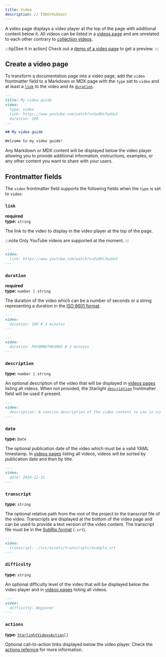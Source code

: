 ```yaml
---
title: Video
description: // TODO(HiDeoo)
---
```


A video page displays a video player at the top of the page with additional content below it.
All videos can be listed in a [videos page](/content/videos/) and are unrelated to each other contrary to [collection videos](/content/collection-video/).

:::tip[See it in action]
Check out a [demo of a video page](/demo/video-guides/aliquam-sit-amet/) to get a preview.
:::

## Create a video page

To transform a documentation page into a video page, add the `video` frontmatter field to a Markdown or MDX page with the `type` set to `video` and at least a [`link`](#link) to the video and its [`duration`](#duration).

```md title="src/content/docs/videos/example.md" {3-6}
---
title: My video guide
video:
  type: video
  link: https://www.youtube.com/watch?v=5u0Ds7wzUeI
  duration: 180
---

## My video guide

Welcome to my video guide!
```

Any Markdown or MDX content will be displayed below the video player allowing you to provide additional information, instructions, examples, or any other content you want to share with your users.

## Frontmatter fields

The `video` frontmatter field supports the following fields when the `type` is set to `video`:

### `link`

**required**  
**type:** `string`

The link to the video to display in the video player at the top of the page.

:::note
Only YouTube videos are supported at the moment.
:::

```md
---
video:
  link: https://www.youtube.com/watch?v=5u0Ds7wzUeI
---
```

### `duration`

**required**  
**type:** `number | string`

The duration of the video which can be a number of seconds or a string representing a duration in the [ISO 8601 format](https://en.wikipedia.org/wiki/ISO_8601#Durations).

```md
---
video:
  duration: 180 # 3 minutes
---
```

```md
---
video:
  duration: P0Y0M0DT0H3M0S # 3 minutes
---
```

### `description`

**type:** `number | string`

An optional description of the video that will be displayed in [videos pages](/content/videos/) listing all videos.
When not provided, the Starlight [`description`](https://starlight.astro.build/reference/frontmatter/#description) frontmatter field will be used if present.

```md
---
video:
  description: A concise description of the video content to use in videos pages.
---
```

### `date`

**type:** `Date`

The optional publication date of the video which must be a valid YAML timestamp.
In [videos pages](/content/videos/) listing all videos, videos will be sorted by publication date and then by title.

```md
---
video:
  date: 2024-12-31
---
```

### `transcript`

**type:** `string`

The optional relative path from the root of the project to the transcript file of the video.
Transcripts are displayed at the bottom of the video page and can be used to provide a text version of the video content.
The transcript file must be in the [SubRip format](https://en.wikipedia.org/wiki/SubRip) (`.srt`).

```md
---
video:
  transcript: ./src/assets/transcripts/example.srt
---
```

### `difficulty`

**type:** `string`

An optional difficulty level of the video that will be displayed below the video player and in [videos pages](/content/videos/) listing all videos.

```md
---
video:
  difficulty: Beginner
---
```

### `actions`

**type:** [`StarlightVideosAction[]`](/reference/actions/)

Optional call-to-action links displayed below the video player.
Check the [actions refernce](/reference/actions/) for more information.
